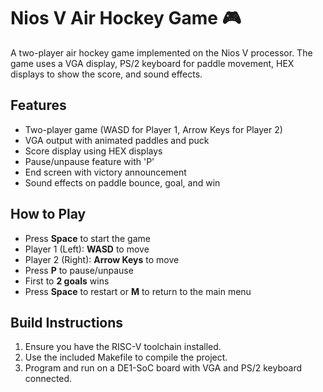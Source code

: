 # Nios V Air Hockey Game 🎮

A two-player air hockey game implemented on the Nios V processor. The game uses a VGA display, PS/2 keyboard for paddle movement, HEX displays to show the score, and sound effects.

## Features
- Two-player game (WASD for Player 1, Arrow Keys for Player 2)
- VGA output with animated paddles and puck
- Score display using HEX displays
- Pause/unpause feature with 'P'
- End screen with victory announcement
- Sound effects on paddle bounce, goal, and win

## How to Play
- Press **Space** to start the game
- Player 1 (Left): **WASD** to move
- Player 2 (Right): **Arrow Keys** to move
- Press **P** to pause/unpause
- First to **2 goals** wins
- Press **Space** to restart or **M** to return to the main menu

## Build Instructions
1. Ensure you have the RISC-V toolchain installed.
2. Use the included Makefile to compile the project.
3. Program and run on a DE1-SoC board with VGA and PS/2 keyboard connected.
